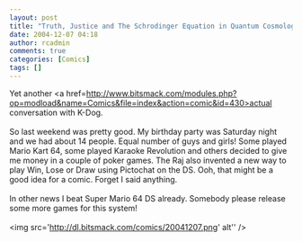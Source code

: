 ```yaml
---
layout: post
title: "Truth, Justice and The Schrodinger Equation in Quantum Cosmology"
date: 2004-12-07 04:18
author: rcadmin
comments: true
categories: [Comics]
tags: []
---
```

Yet another <a href=http://www.bitsmack.com/modules.php?op=modload&name=Comics&file=index&action=comic&id=430>actual conversation with K-Dog.</a><br />
<br />
So last weekend was pretty good. My birthday party was Saturday night and we had about 14 people. Equal number of guys and girls! Some played Mario Kart 64, some played Karaoke Revolution and others decided to give me money in a couple of poker games. The Raj also invented a new way to play Win, Lose or Draw using Pictochat on the DS. Ooh, that might be a good idea for a comic. Forget I said anything. <br />
<br />
In other news I beat Super Mario 64 DS already. Somebody please release some more games for this system!<Br><br><!--more--><img src='http://dl.bitsmack.com/comics/20041207.png' alt'' />
